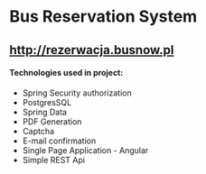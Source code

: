 # Bus Reservation System
## http://rezerwacja.busnow.pl

#### Technologies used in project:
* Spring Security authorization
* PostgresSQL
* Spring Data
* PDF Generation
* Captcha
* E-mail confirmation
* Single Page Application - Angular
* Simple REST Api

